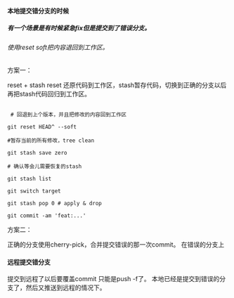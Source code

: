 
#### 本地提交错分支的时候
##### 有一个场景是有时候紧急fix但是提交到了错误分支。

###### 使用reset soft把内容退回到工作区。

方案一：

reset  + stash
reset 还原代码到工作区，stash暂存代码，切换到正确的分支以后再把stash代码回归到工作区。
``` shell

 # 回退到上个版本，并且把修改的内容回到工作区

git reset HEAD^ --soft 

#暂存当前的所有修改，tree clean

git stash save zero

# 确认等会儿需要恢复的stash

git stash list

git switch target

git stash pop 0 # apply & drop

git commit -am 'feat:...'

```

方案二：

正确的分支使用cherry-pick，合并提交错误的那一次commit。
在错误的分支上

#### 远程提交错分支
提交到远程了以后要覆盖commit 只能是push -f了。
本地已经是提交到错误的分支了，然后又推送到远程的情况下。


